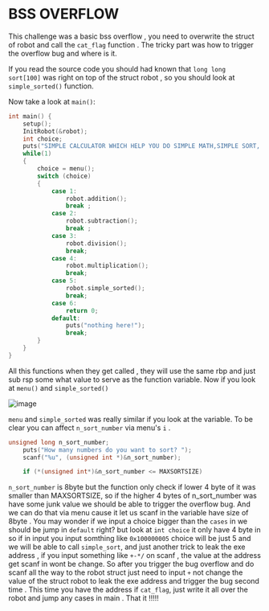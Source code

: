 # BSS OVERFLOW

This challenge was a basic bss overflow , you need to overwrite the struct of robot and call the `cat_flag` function . The tricky part was how to trigger the overflow bug and where is it.

If you read the source code you should had known that `long long sort[100]` was right on top of the struct robot , so you should look at `simple_sorted()` function.

Now take a look at `main()`:

```C
int main() {
    setup();
    InitRobot(&robot);
    int choice;
    puts("SIMPLE CALCULATOR WHICH HELP YOU DO SIMPLE MATH,SIMPLE SORT, AND EVEN GETTING A SHELL!!!");
    while(1)
    {
        choice = menu();
        switch (choice)
        {   
            case 1:
                robot.addition();
                break ;
            case 2: 
                robot.subtraction();
                break ;
            case 3:
                robot.division();
                break;
            case 4:
                robot.multiplication();
                break;
            case 5:
                robot.simple_sorted();
                break;
            case 6:
                return 0;
            default:
                puts("nothing here!");
                break;
        }
    }
}
```


All this functions when they get called , they will use the same rbp and just sub rsp some what value to serve as the function variable. Now if you look at `menu()` and `simple_sorted()`

![image](https://github.com/DoQuangPhu/CTF_writeups/assets/93699926/44e32068-3d72-4b4c-af38-c95089563dcd)

`menu` and `simple_sorted` was really similar if you look at the variable. To be clear you can affect `n_sort_number` via menu's `i` .

```C
unsigned long n_sort_number;
    puts("How many numbers do you want to sort? ");
    scanf("%u", (unsigned int *)&n_sort_number);

    if (*(unsigned int*)&n_sort_number <= MAXSORTSIZE)
```

`n_sort_number` is 8byte but the function only check if lower 4 byte of it was smaller than MAXSORTSIZE, so if the higher 4 bytes of n_sort_number was have some junk value we should be able to trigger the overflow bug.
And we can do that via menu cause it let us scanf in the variable have size of 8byte . You may wonder if we input a choice bigger than the `cases` in we should be jump in `default` right? but look at `int choice` it only have 4 byte in  
so if in input you input somthing like `0x100000005` choice will be just 5 and we will be able to call `simple_sort`, and just another trick to leak the exe address , if you input something like `+-*/` on scanf , the value at the address get scanf in wont be change.
So after you trigger the bug overflow and do scanf all the way to the robot struct just need to input `+` not change the value of the struct robot to leak the exe address and trigger the bug second time . This time you have the address if `cat_flag`,
just write it all over the robot and jump any cases in main . That it !!!!!
